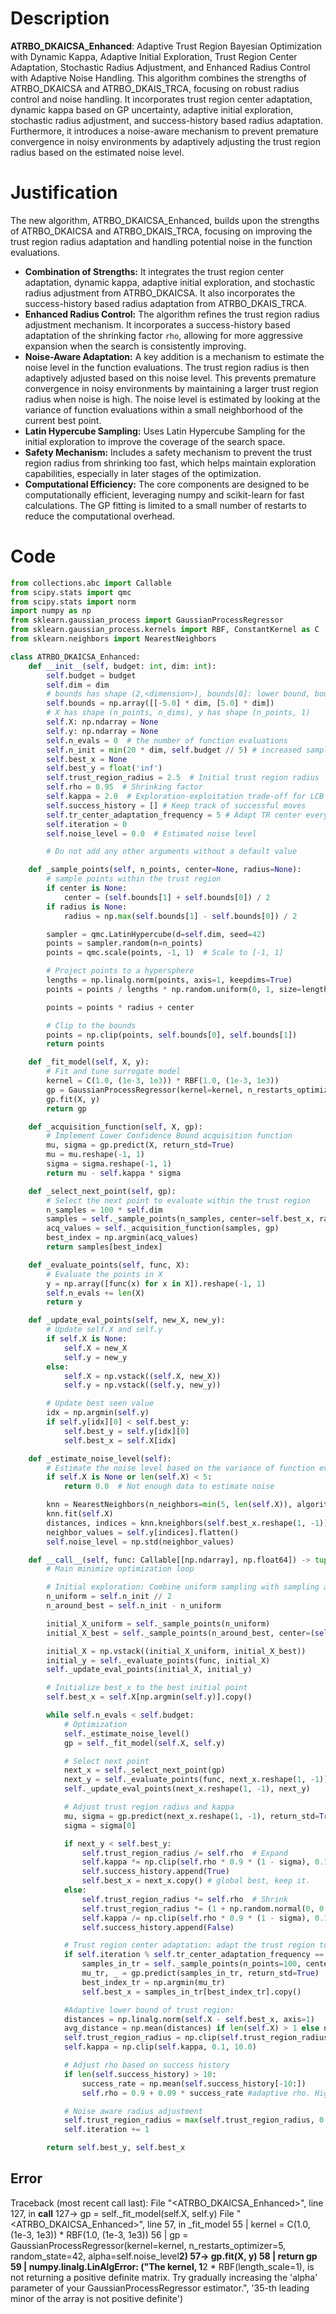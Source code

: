 # Description
**ATRBO_DKAICSA_Enhanced**: Adaptive Trust Region Bayesian Optimization with Dynamic Kappa, Adaptive Initial Exploration, Trust Region Center Adaptation, Stochastic Radius Adjustment, and Enhanced Radius Control with Adaptive Noise Handling. This algorithm combines the strengths of ATRBO_DKAICSA and ATRBO_DKAIS_TRCA, focusing on robust radius control and noise handling. It incorporates trust region center adaptation, dynamic kappa based on GP uncertainty, adaptive initial exploration, stochastic radius adjustment, and success-history based radius adaptation. Furthermore, it introduces a noise-aware mechanism to prevent premature convergence in noisy environments by adaptively adjusting the trust region radius based on the estimated noise level.

# Justification
The new algorithm, ATRBO_DKAICSA_Enhanced, builds upon the strengths of ATRBO_DKAICSA and ATRBO_DKAIS_TRCA, focusing on improving the trust region radius adaptation and handling potential noise in the function evaluations.

*   **Combination of Strengths:** It integrates the trust region center adaptation, dynamic kappa, adaptive initial exploration, and stochastic radius adjustment from ATRBO_DKAICSA. It also incorporates the success-history based radius adaptation from ATRBO_DKAIS_TRCA.
*   **Enhanced Radius Control:** The algorithm refines the trust region radius adjustment mechanism. It incorporates a success-history based adaptation of the shrinking factor `rho`, allowing for more aggressive expansion when the search is consistently improving.
*   **Noise-Aware Adaptation:** A key addition is a mechanism to estimate the noise level in the function evaluations. The trust region radius is then adaptively adjusted based on this noise level. This prevents premature convergence in noisy environments by maintaining a larger trust region radius when noise is high.  The noise level is estimated by looking at the variance of function evaluations within a small neighborhood of the current best point.
*   **Latin Hypercube Sampling:** Uses Latin Hypercube Sampling for the initial exploration to improve the coverage of the search space.
*   **Safety Mechanism:** Includes a safety mechanism to prevent the trust region radius from shrinking too fast, which helps maintain exploration capabilities, especially in later stages of the optimization.
*   **Computational Efficiency:** The core components are designed to be computationally efficient, leveraging numpy and scikit-learn for fast calculations. The GP fitting is limited to a small number of restarts to reduce the computational overhead.

# Code
```python
from collections.abc import Callable
from scipy.stats import qmc
from scipy.stats import norm
import numpy as np
from sklearn.gaussian_process import GaussianProcessRegressor
from sklearn.gaussian_process.kernels import RBF, ConstantKernel as C
from sklearn.neighbors import NearestNeighbors

class ATRBO_DKAICSA_Enhanced:
    def __init__(self, budget: int, dim: int):
        self.budget = budget
        self.dim = dim
        # bounds has shape (2,<dimension>), bounds[0]: lower bound, bounds[1]: upper bound
        self.bounds = np.array([[-5.0] * dim, [5.0] * dim])
        # X has shape (n_points, n_dims), y has shape (n_points, 1)
        self.X: np.ndarray = None
        self.y: np.ndarray = None
        self.n_evals = 0  # the number of function evaluations
        self.n_init = min(20 * dim, self.budget // 5) # increased samples for initial exploration
        self.best_x = None
        self.best_y = float('inf')
        self.trust_region_radius = 2.5  # Initial trust region radius
        self.rho = 0.95  # Shrinking factor
        self.kappa = 2.0  # Exploration-exploitation trade-off for LCB
        self.success_history = [] # Keep track of successful moves
        self.tr_center_adaptation_frequency = 5 # Adapt TR center every 5 iterations
        self.iteration = 0
        self.noise_level = 0.0  # Estimated noise level

        # Do not add any other arguments without a default value

    def _sample_points(self, n_points, center=None, radius=None):
        # sample points within the trust region
        if center is None:
            center = (self.bounds[1] + self.bounds[0]) / 2
        if radius is None:
            radius = np.max(self.bounds[1] - self.bounds[0]) / 2

        sampler = qmc.LatinHypercube(d=self.dim, seed=42)
        points = sampler.random(n=n_points)
        points = qmc.scale(points, -1, 1)  # Scale to [-1, 1]

        # Project points to a hypersphere
        lengths = np.linalg.norm(points, axis=1, keepdims=True)
        points = points / lengths * np.random.uniform(0, 1, size=lengths.shape) ** (1 / self.dim)

        points = points * radius + center

        # Clip to the bounds
        points = np.clip(points, self.bounds[0], self.bounds[1])
        return points

    def _fit_model(self, X, y):
        # Fit and tune surrogate model
        kernel = C(1.0, (1e-3, 1e3)) * RBF(1.0, (1e-3, 1e3))
        gp = GaussianProcessRegressor(kernel=kernel, n_restarts_optimizer=5, random_state=42, alpha=self.noise_level**2)
        gp.fit(X, y)
        return gp

    def _acquisition_function(self, X, gp):
        # Implement Lower Confidence Bound acquisition function
        mu, sigma = gp.predict(X, return_std=True)
        mu = mu.reshape(-1, 1)
        sigma = sigma.reshape(-1, 1)
        return mu - self.kappa * sigma

    def _select_next_point(self, gp):
        # Select the next point to evaluate within the trust region
        n_samples = 100 * self.dim
        samples = self._sample_points(n_samples, center=self.best_x, radius=self.trust_region_radius)
        acq_values = self._acquisition_function(samples, gp)
        best_index = np.argmin(acq_values)
        return samples[best_index]

    def _evaluate_points(self, func, X):
        # Evaluate the points in X
        y = np.array([func(x) for x in X]).reshape(-1, 1)
        self.n_evals += len(X)
        return y

    def _update_eval_points(self, new_X, new_y):
        # Update self.X and self.y
        if self.X is None:
            self.X = new_X
            self.y = new_y
        else:
            self.X = np.vstack((self.X, new_X))
            self.y = np.vstack((self.y, new_y))

        # Update best seen value
        idx = np.argmin(self.y)
        if self.y[idx][0] < self.best_y:
            self.best_y = self.y[idx][0]
            self.best_x = self.X[idx]

    def _estimate_noise_level(self):
        # Estimate the noise level based on the variance of function evaluations near the best point
        if self.X is None or len(self.X) < 5:
            return 0.0  # Not enough data to estimate noise

        knn = NearestNeighbors(n_neighbors=min(5, len(self.X)), algorithm='ball_tree')
        knn.fit(self.X)
        distances, indices = knn.kneighbors(self.best_x.reshape(1, -1))
        neighbor_values = self.y[indices].flatten()
        self.noise_level = np.std(neighbor_values)

    def __call__(self, func: Callable[[np.ndarray], np.float64]) -> tuple[np.float64, np.array]:
        # Main minimize optimization loop

        # Initial exploration: Combine uniform sampling with sampling around the best seen point
        n_uniform = self.n_init // 2
        n_around_best = self.n_init - n_uniform

        initial_X_uniform = self._sample_points(n_uniform)
        initial_X_best = self._sample_points(n_around_best, center=(self.bounds[1] + self.bounds[0]) / 2, radius=np.max(self.bounds[1] - self.bounds[0]) / 4)

        initial_X = np.vstack((initial_X_uniform, initial_X_best))
        initial_y = self._evaluate_points(func, initial_X)
        self._update_eval_points(initial_X, initial_y)

        # Initialize best_x to the best initial point
        self.best_x = self.X[np.argmin(self.y)].copy()

        while self.n_evals < self.budget:
            # Optimization
            self._estimate_noise_level()
            gp = self._fit_model(self.X, self.y)

            # Select next point
            next_x = self._select_next_point(gp)
            next_y = self._evaluate_points(func, next_x.reshape(1, -1))
            self._update_eval_points(next_x.reshape(1, -1), next_y)

            # Adjust trust region radius and kappa
            mu, sigma = gp.predict(next_x.reshape(1, -1), return_std=True)
            sigma = sigma[0]

            if next_y < self.best_y:
                self.trust_region_radius /= self.rho  # Expand
                self.kappa *= np.clip(self.rho * 0.9 * (1 - sigma), 0.1, 1.0) # Reduced kappa decrease, also consider GP's uncertainty
                self.success_history.append(True)
                self.best_x = next_x.copy() # global best, keep it.
            else:
                self.trust_region_radius *= self.rho  # Shrink
                self.trust_region_radius *= (1 + np.random.normal(0, 0.05)) #Stochastic expansion
                self.kappa /= np.clip(self.rho * 0.9 * (1 - sigma), 0.1, 1.0) # increase kappa more when unsuccessful, also consider GP's uncertainty
                self.success_history.append(False)

            # Trust region center adaptation: adapt the trust region to the best point within the region
            if self.iteration % self.tr_center_adaptation_frequency == 0:
                samples_in_tr = self._sample_points(n_points=100, center=self.best_x, radius=self.trust_region_radius)
                mu_tr, _ = gp.predict(samples_in_tr, return_std=True)
                best_index_tr = np.argmin(mu_tr)
                self.best_x = samples_in_tr[best_index_tr].copy()

            #Adaptive lower bound of trust region:
            distances = np.linalg.norm(self.X - self.best_x, axis=1)
            avg_distance = np.mean(distances) if len(self.X) > 1 else np.max(self.bounds[1] - self.bounds[0]) / 10
            self.trust_region_radius = np.clip(self.trust_region_radius, min(1e-2, avg_distance), np.max(self.bounds[1] - self.bounds[0]) / 2)
            self.kappa = np.clip(self.kappa, 0.1, 10.0)

            # Adjust rho based on success history
            if len(self.success_history) > 10:
                success_rate = np.mean(self.success_history[-10:])
                self.rho = 0.9 + 0.09 * success_rate #adaptive rho. Higher success rate leads to higher rho, and thus slower shrinking.

            # Noise aware radius adjustment
            self.trust_region_radius = max(self.trust_region_radius, 0.1 * self.noise_level)
            self.iteration += 1

        return self.best_y, self.best_x
```
## Error
 Traceback (most recent call last):
  File "<ATRBO_DKAICSA_Enhanced>", line 127, in __call__
 127->             gp = self._fit_model(self.X, self.y)
  File "<ATRBO_DKAICSA_Enhanced>", line 57, in _fit_model
  55 |         kernel = C(1.0, (1e-3, 1e3)) * RBF(1.0, (1e-3, 1e3))
  56 |         gp = GaussianProcessRegressor(kernel=kernel, n_restarts_optimizer=5, random_state=42, alpha=self.noise_level**2)
  57->         gp.fit(X, y)
  58 |         return gp
  59 | 
numpy.linalg.LinAlgError: ("The kernel, 1**2 * RBF(length_scale=1), is not returning a positive definite matrix. Try gradually increasing the 'alpha' parameter of your GaussianProcessRegressor estimator.", '35-th leading minor of the array is not positive definite')
